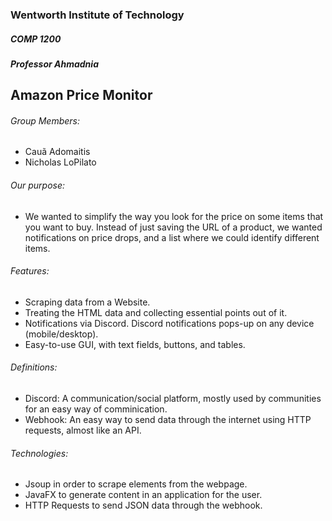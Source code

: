 ### Wentworth Institute of Technology
##### COMP 1200
##### Professor Ahmadnia
## Amazon Price Monitor

###### Group Members:
 - Cauã Adomaitis
 - Nicholas LoPilato


###### Our purpose:
- We wanted to simplify the way you look for the price on some items that you want to buy. Instead of just saving the URL of a product, we wanted notifications on price drops, and a list where we could identify different items.

###### Features:

-	Scraping data from a Website.
-	Treating the HTML data and collecting essential points out of it.
-	Notifications via Discord. Discord notifications pops-up on any device (mobile/desktop).
-	Easy-to-use GUI, with text fields, buttons, and tables.


###### Definitions:

- Discord: A communication/social platform, mostly used by communities for an easy way of comminication.
- Webhook: An easy way to send data through the internet using HTTP requests, almost like an API.


###### Technologies:

- Jsoup in order to scrape elements from the webpage.
- JavaFX to generate content in an application for the user.
- HTTP Requests to send JSON data through the webhook.

